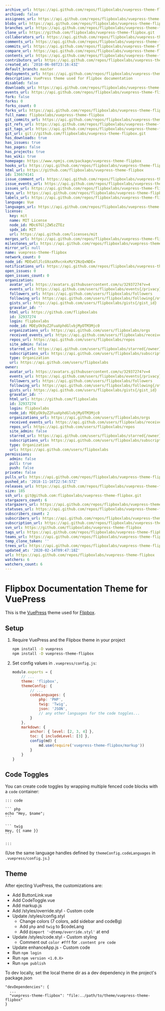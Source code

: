 ```yaml
---
archive_url: https://api.github.com/repos/flipboxlabs/vuepress-theme-flipbox/{archive_format}{/ref}
archived: false
assignees_url: https://api.github.com/repos/flipboxlabs/vuepress-theme-flipbox/assignees{/user}
blobs_url: https://api.github.com/repos/flipboxlabs/vuepress-theme-flipbox/git/blobs{/sha}
branches_url: https://api.github.com/repos/flipboxlabs/vuepress-theme-flipbox/branches{/branch}
clone_url: https://github.com/flipboxlabs/vuepress-theme-flipbox.git
collaborators_url: https://api.github.com/repos/flipboxlabs/vuepress-theme-flipbox/collaborators{/collaborator}
comments_url: https://api.github.com/repos/flipboxlabs/vuepress-theme-flipbox/comments{/number}
commits_url: https://api.github.com/repos/flipboxlabs/vuepress-theme-flipbox/commits{/sha}
compare_url: https://api.github.com/repos/flipboxlabs/vuepress-theme-flipbox/compare/{base}...{head}
contents_url: https://api.github.com/repos/flipboxlabs/vuepress-theme-flipbox/contents/{+path}
contributors_url: https://api.github.com/repos/flipboxlabs/vuepress-theme-flipbox/contributors
created_at: '2018-06-08T23:16:43Z'
default_branch: master
deployments_url: https://api.github.com/repos/flipboxlabs/vuepress-theme-flipbox/deployments
description: VuePress theme used for Flipbox documentation
disabled: false
downloads_url: https://api.github.com/repos/flipboxlabs/vuepress-theme-flipbox/downloads
events_url: https://api.github.com/repos/flipboxlabs/vuepress-theme-flipbox/events
fork: false
forks: 0
forks_count: 0
forks_url: https://api.github.com/repos/flipboxlabs/vuepress-theme-flipbox/forks
full_name: flipboxlabs/vuepress-theme-flipbox
git_commits_url: https://api.github.com/repos/flipboxlabs/vuepress-theme-flipbox/git/commits{/sha}
git_refs_url: https://api.github.com/repos/flipboxlabs/vuepress-theme-flipbox/git/refs{/sha}
git_tags_url: https://api.github.com/repos/flipboxlabs/vuepress-theme-flipbox/git/tags{/sha}
git_url: git://github.com/flipboxlabs/vuepress-theme-flipbox.git
has_downloads: true
has_issues: true
has_pages: false
has_projects: true
has_wiki: true
homepage: https://www.npmjs.com/package/vuepress-theme-flipbox
hooks_url: https://api.github.com/repos/flipboxlabs/vuepress-theme-flipbox/hooks
html_url: https://github.com/flipboxlabs/vuepress-theme-flipbox
id: 136674141
issue_comment_url: https://api.github.com/repos/flipboxlabs/vuepress-theme-flipbox/issues/comments{/number}
issue_events_url: https://api.github.com/repos/flipboxlabs/vuepress-theme-flipbox/issues/events{/number}
issues_url: https://api.github.com/repos/flipboxlabs/vuepress-theme-flipbox/issues{/number}
keys_url: https://api.github.com/repos/flipboxlabs/vuepress-theme-flipbox/keys{/key_id}
labels_url: https://api.github.com/repos/flipboxlabs/vuepress-theme-flipbox/labels{/name}
language: Vue
languages_url: https://api.github.com/repos/flipboxlabs/vuepress-theme-flipbox/languages
license:
  key: mit
  name: MIT License
  node_id: MDc6TGljZW5zZTEz
  spdx_id: MIT
  url: https://api.github.com/licenses/mit
merges_url: https://api.github.com/repos/flipboxlabs/vuepress-theme-flipbox/merges
milestones_url: https://api.github.com/repos/flipboxlabs/vuepress-theme-flipbox/milestones{/number}
mirror_url: null
name: vuepress-theme-flipbox
network_count: 0
node_id: MDEwOlJlcG9zaXRvcnkxMzY2NzQxNDE=
notifications_url: https://api.github.com/repos/flipboxlabs/vuepress-theme-flipbox/notifications{?since,all,participating}
open_issues: 0
open_issues_count: 0
organization:
  avatar_url: https://avatars.githubusercontent.com/u/32937274?v=4
  events_url: https://api.github.com/users/flipboxlabs/events{/privacy}
  followers_url: https://api.github.com/users/flipboxlabs/followers
  following_url: https://api.github.com/users/flipboxlabs/following{/other_user}
  gists_url: https://api.github.com/users/flipboxlabs/gists{/gist_id}
  gravatar_id: ''
  html_url: https://github.com/flipboxlabs
  id: 32937274
  login: flipboxlabs
  node_id: MDEyOk9yZ2FuaXphdGlvbjMyOTM3Mjc0
  organizations_url: https://api.github.com/users/flipboxlabs/orgs
  received_events_url: https://api.github.com/users/flipboxlabs/received_events
  repos_url: https://api.github.com/users/flipboxlabs/repos
  site_admin: false
  starred_url: https://api.github.com/users/flipboxlabs/starred{/owner}{/repo}
  subscriptions_url: https://api.github.com/users/flipboxlabs/subscriptions
  type: Organization
  url: https://api.github.com/users/flipboxlabs
owner:
  avatar_url: https://avatars.githubusercontent.com/u/32937274?v=4
  events_url: https://api.github.com/users/flipboxlabs/events{/privacy}
  followers_url: https://api.github.com/users/flipboxlabs/followers
  following_url: https://api.github.com/users/flipboxlabs/following{/other_user}
  gists_url: https://api.github.com/users/flipboxlabs/gists{/gist_id}
  gravatar_id: ''
  html_url: https://github.com/flipboxlabs
  id: 32937274
  login: flipboxlabs
  node_id: MDEyOk9yZ2FuaXphdGlvbjMyOTM3Mjc0
  organizations_url: https://api.github.com/users/flipboxlabs/orgs
  received_events_url: https://api.github.com/users/flipboxlabs/received_events
  repos_url: https://api.github.com/users/flipboxlabs/repos
  site_admin: false
  starred_url: https://api.github.com/users/flipboxlabs/starred{/owner}{/repo}
  subscriptions_url: https://api.github.com/users/flipboxlabs/subscriptions
  type: Organization
  url: https://api.github.com/users/flipboxlabs
permissions:
  admin: false
  pull: true
  push: false
private: false
pulls_url: https://api.github.com/repos/flipboxlabs/vuepress-theme-flipbox/pulls{/number}
pushed_at: '2018-11-16T22:54:57Z'
releases_url: https://api.github.com/repos/flipboxlabs/vuepress-theme-flipbox/releases{/id}
size: 185
ssh_url: git@github.com:flipboxlabs/vuepress-theme-flipbox.git
stargazers_count: 6
stargazers_url: https://api.github.com/repos/flipboxlabs/vuepress-theme-flipbox/stargazers
statuses_url: https://api.github.com/repos/flipboxlabs/vuepress-theme-flipbox/statuses/{sha}
subscribers_count: 2
subscribers_url: https://api.github.com/repos/flipboxlabs/vuepress-theme-flipbox/subscribers
subscription_url: https://api.github.com/repos/flipboxlabs/vuepress-theme-flipbox/subscription
svn_url: https://github.com/flipboxlabs/vuepress-theme-flipbox
tags_url: https://api.github.com/repos/flipboxlabs/vuepress-theme-flipbox/tags
teams_url: https://api.github.com/repos/flipboxlabs/vuepress-theme-flipbox/teams
temp_clone_token: ''
trees_url: https://api.github.com/repos/flipboxlabs/vuepress-theme-flipbox/git/trees{/sha}
updated_at: '2020-02-14T09:47:18Z'
url: https://api.github.com/repos/flipboxlabs/vuepress-theme-flipbox
watchers: 6
watchers_count: 6
---
```


# Flipbox Documentation Theme for VuePress

This is the [VuePress](https://v0.vuepress.vuejs.org/) theme used for [Flipbox](https://flipboxdigital.com/).

## Setup

1. Require VuePress and the Flipbox theme in your project
    ```bash
    npm install -D vuepress
    npm install -D vuepress-theme-flipbox
    ```
    
2. Set config values in `.vuepress/config.js`:
    ```js
    module.exports = {
        // ...
        theme: 'flipbox',
        themeConfig: {
            // ...
            codeLanguages: {
                php: 'PHP',
                twig: 'Twig',
                json: 'JSON',
                // any other languages for the code toggles...
            }
        },
        markdown: {
            anchor: { level: [2, 3, 4] },
            toc: { includeLevel: [3] },
            config(md) {
                md.use(require('vuepress-theme-flipbox/markup'))
            }
        }
    }
    ```

## Code Toggles

You can create code toggles by wrapping multiple fenced code blocks with a `code` container:

    ::: code
    
    ``` php
    echo "Hey, $name";
    ```
    
    ``` twig
    Hey, {{ name }}
    ```
    
    :::

(Use the same language handles defined by `themeConfig.codeLanguages` in `.vuepress/config.js`.)

## Theme

After ejecting VuePress, the customizations are:

- Add ButtonLink.vue
- Add CodeToggle.vue
- Add markup.js
- Add /styles/override.styl - Custom code
- Update /styles/config.styl
  - Change colors (7 colors, add sidebar and codeBg)
  - Add `php` and `twig` to $codeLang
  - Add `@import '~@temp/override.styl'` at end
- Update /styles/code.styl - Custom styling
  - Comment out `color #fff` for `.content pre code`
- Update enhanceApp.js - Custom code
- Run `npm login`
- Run `npm version <1.0.X>`
- Run `npm publish`

To dev locally, set the local theme dir as a dev dependency in the project's package.json

    "devDependencies": {
      ...
      "vuepress-theme-flipbox": "file:../path/to/theme/vuepress-theme-flipbox"
    }